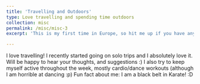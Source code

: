 ```yaml
---
title: 'Travelling and Outdoors'
type: Love travelling and spending time outdoors
collection: misc
permalink: /misc/misc-3
excerpt: 'This is my first time in Europe, so hit me up if you have any suggestions about places that I could visit! I stay in Saarbrücken, which is in southwestern Germany.'

---
```


I love travelling! I recently started going on solo trips and I absolutely love it. Will be happy to hear your thoughts, and suggestions :)
I also try to keep myself active throughout the week, mostly cardio/dance workouts (although I am horrible at dancing :p)
Fun fact about me: I am a black belt in Karate! :D

<!-- 
Heading 1
======

Heading 2
======

Heading 3
====== -->



